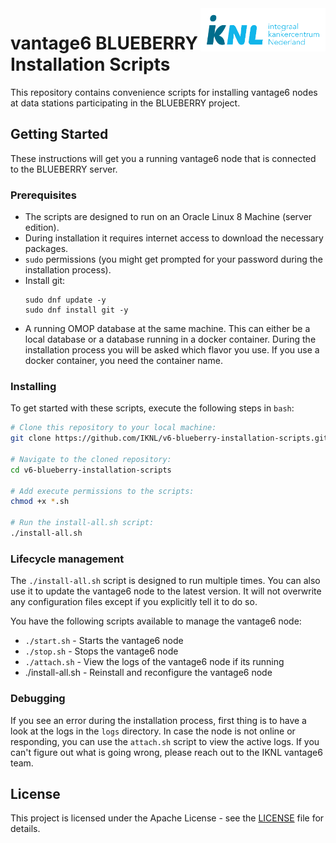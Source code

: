 <img src="https://github.com/IKNL/guidelines/blob/master/resources/logos/iknl_nl.png?raw=true" width=200 align="right">

# vantage6 BLUEBERRY Installation Scripts

This repository contains convenience scripts for installing vantage6 nodes at data
stations participating in the BLUEBERRY project.

## Getting Started
These instructions will get you a running vantage6 node that is connected to the
BLUEBERRY server.

### Prerequisites

- The scripts are designed to run on an Oracle Linux 8 Machine (server edition).
- During installation it requires internet access to download the necessary packages.
- `sudo` permissions (you might get prompted for your password during the installation
  process).
- Install git:
    ```
    sudo dnf update -y
    sudo dnf install git -y
    ```
- A running OMOP database at the same machine. This can either be a local database or
  a database running in a docker container. During the installation process you will be
  asked which flavor you use. If you use a docker container, you need the container
  name.

### Installing

To get started with these scripts, execute the following steps in `bash`:


```bash
# Clone this repository to your local machine:
git clone https://github.com/IKNL/v6-blueberry-installation-scripts.git

# Navigate to the cloned repository:
cd v6-blueberry-installation-scripts

# Add execute permissions to the scripts:
chmod +x *.sh

# Run the install-all.sh script:
./install-all.sh
```

### Lifecycle management

The `./install-all.sh` script is designed to run multiple times. You can also use it
to update the vantage6 node to the latest version. It will not overwrite any
configuration files except if you explicitly tell it to do so.

You have the following scripts available to manage the vantage6 node:

- `./start.sh` - Starts the vantage6 node
- `./stop.sh` - Stops the vantage6 node
- `./attach.sh` - View the logs of the vantage6 node if its running
- ./install-all.sh - Reinstall and reconfigure the vantage6 node

### Debugging

If you see an error during the installation process, first thing is to have a look at
the logs in the `logs` directory. In case the node is not online or responding, you can
use the `attach.sh` script to view the active logs. If you can't figure out what is
going wrong, please reach out to the IKNL vantage6 team.

## License

This project is licensed under the Apache License - see the [LICENSE](LICENSE) file for
details.